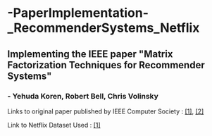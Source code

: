 # -PaperImplementation-_RecommenderSystems_Netflix
## Implementing the IEEE paper **"Matrix Factorization Techniques for Recommender Systems"** 
### - Yehuda Koren, Robert Bell, Chris Volinsky   

Links to original paper published by IEEE Computer Society : [[1]](https://ieeexplore.ieee.org/document/5197422), [[2]](https://datajobs.com/data-science-repo/Recommender-Systems-[Netflix].pdf) 

Link to Netflix Dataset Used : [[1]](https://www.kaggle.com/netflix-inc/netflix-prize-data)
